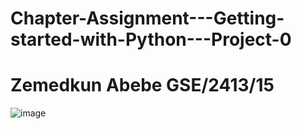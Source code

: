 # Chapter-Assignment---Getting-started-with-Python---Project-0
# Zemedkun Abebe GSE/2413/15

![image](https://user-images.githubusercontent.com/99493026/230973375-561ecb3a-0543-4121-8a0d-cedad54424bd.png)
